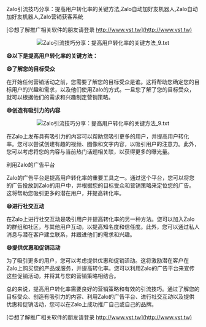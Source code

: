 Zalo引流技巧分享：提高用户转化率的关键方法,Zalo自动加好友机器人,Zalo自动加好友机器人,Zalo营销获客系统

[😍想了解推广相关软件的朋友请登录 http://www.vst.tw](http://www.vst.tw)

 <center><img src="https://vst.tw/MP4/tuiguang/png/2.png" alt="Zalo引流技巧分享：提高用户转化率的关键方法_9.txt"></center>

**😄以下是提高用户转化率的关键方法：**

**😄了解您的目标受众**

在开始任何营销活动之前，您需要了解您的目标受众是谁。这将帮助您确定您的目标用户的兴趣和需求，以及他们使用Zalo的方式。一旦您了解了您的目标受众，就可以根据他们的需求和兴趣制定营销策略。

**😄创造有吸引力的内容**

 <center><img src="https://vst.tw/MP4/tuiguang/png/3.png" alt="Zalo引流技巧分享：提高用户转化率的关键方法_9.txt"></center>

在Zalo上发布具有吸引力的内容可以帮助您吸引更多的用户，并提高用户转化率。您可以尝试创建有趣的视频、图像和文字内容，以吸引用户的注意力。此外，您可以考虑将您的内容与当前热门话题相关联，以获得更多的曝光量。

利用Zalo的广告平台

Zalo的广告平台是提高用户转化率的重要工具之一。通过这个平台，您可以将您的广告投放到Zalo的用户中，并根据您的目标受众和营销策略来定位您的广告。这将帮助您吸引更多的潜在用户，并提高转化率。

**😄进行社交互动**

在Zalo上进行社交互动是吸引用户并提高转化率的另一种方法。您可以加入Zalo的群组和社区，与其他用户互动，以提高知名度和信任度。此外，您可以通过私人消息与潜在客户建立联系，并跟进他们的需求和兴趣。

**😄提供优惠和促销活动**

为了吸引更多的用户，您可以考虑提供优惠和促销活动。这将激励潜在客户在Zalo上购买您的产品或服务，并提高转化率。您可以利用Zalo的广告平台来宣传这些促销活动，并将其与您的营销策略相结合。

总的来说，提高用户转化率需要良好的营销策略和有效的引流技巧。通过了解您的目标受众、创造有吸引力的内容、利用Zalo的广告平台、进行社交互动以及提供优惠和促销活动，您可以在Zalo上成功推广自己或自己的品牌。

[😍想了解推广相关软件的朋友请登录 http://www.vst.tw](http://www.vst.tw)




